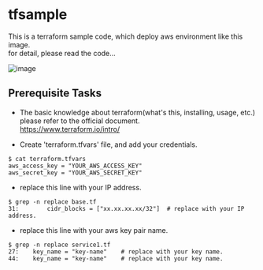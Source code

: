 # tfsample
This is a terraform sample code, which deploy aws environment like this image.<br>
for detail, please read the code...

![image](https://github.com/j-un/tfsample/raw/master/tfsample.png)

## Prerequisite Tasks
* The basic knowledge about terraform(what's this, installing, usage, etc.) please refer to the official document.<br>
https://www.terraform.io/intro/

* Create 'terraform.tfvars' file, and add your credentials.
```
$ cat terraform.tfvars
aws_access_key = "YOUR_AWS_ACCESS_KEY"
aws_secret_key = "YOUR_AWS_SECRET_KEY"
```

* replace this line with your IP address.
```
$ grep -n replace base.tf
31:        cidr_blocks = ["xx.xx.xx.xx/32"]  # replace with your IP address.
```

* replace this line with your aws key pair name.
```
$ grep -n replace service1.tf
27:    key_name = "key-name"    # replace with your key name.
44:    key_name = "key-name"    # replace with your key name.
```
